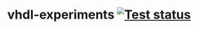 # vhdl-experiments [![Test status](https://github.com/filmil/vhdl-experiments/workflows/Test/badge.svg)](https://github.com/filmil/vhdl-experiments/workflows/Test/badge.svg)
